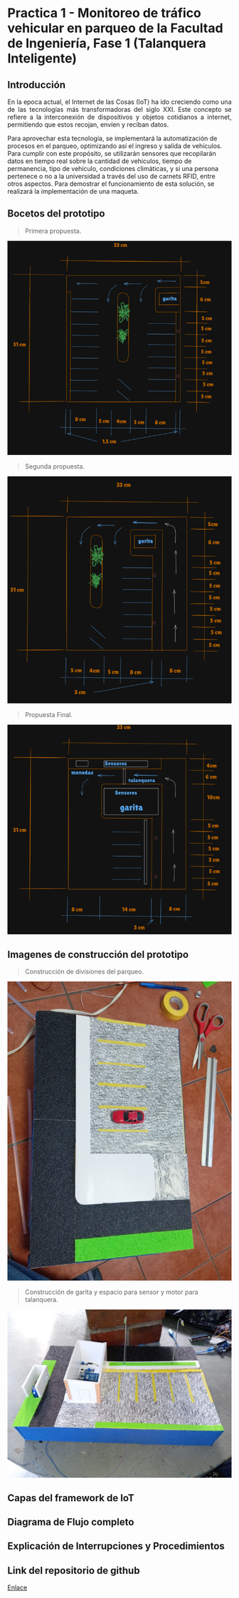 # Practica 1 - Monitoreo de tráfico vehicular en parqueo de la Facultad de Ingeniería, Fase 1 (Talanquera Inteligente)

## Introducción

<p style="text-align: justify;">
En la epoca actual, el Internet de las Cosas (IoT) ha ido creciendo como una de las tecnologías más transformadoras del siglo XXI. Este concepto se refiere a la interconexión de dispositivos y objetos cotidianos a internet, permitiendo que estos recojan, envíen y reciban datos. 

Para aprovechar esta tecnología, se implementará la automatización de procesos en el parqueo, optimizando así el ingreso y salida de vehículos. Para cumplir con este propósito, se utilizarán sensores que recopilarán datos en tiempo real sobre la cantidad de vehículos, tiempo de permanencia, tipo de vehículo, condiciones climáticas, y si una persona pertenece o no a la universidad a través del uso de carnets RFID, entre otros aspectos. Para demostrar el funcionamiento de esta solución, se realizará la implementación de una maqueta.
</p>

## Bocetos del prototipo

>    Primera propuesta.

![Propuesta 1](./images/propuesta1.png)

>    Segunda propuesta.

![Propuesta 2](./images/propuesta2.png)

>    Propuesta Final.

![Propuesta Final](./images/propuestafinal.png)

## Imagenes de construcción del prototipo

>    Construcción de divisiones del parqueo.

![divisiones](./images/divisiones.jpg)

>    Construcción de garita y espacio para sensor y motor para talanquera.

![garita](./images/garita.jpg)

## Capas del framework de IoT

## Diagrama de Flujo completo

## Explicación de Interrupciones y Procedimientos

## Link del repositorio de github
[Enlace](https://github.com/KevinPalaciosQ/ACE2_2S24_G5/tree/main/PRACTICA1)